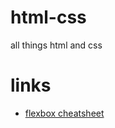 # html-css
all things html and css


# links

- [flexbox cheatsheet](https://yoksel.github.io/flex-cheatsheet/)